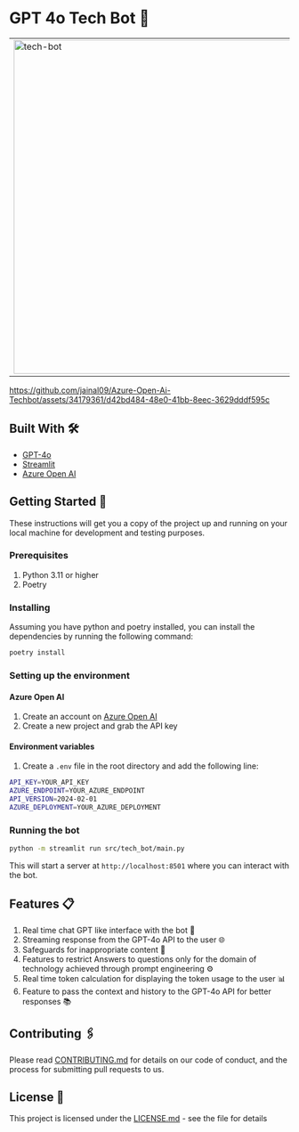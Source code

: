 # GPT 4o Tech Bot 🤖

<table>
  <tr>
    <td>
      <img src="https://github.com/jainal09/Azure-Open-Ai-Techbot/assets/34179361/0b2f194e-f0e8-4c35-bb60-40859a73f3ad" alt="tech-bot" width="600">
    </td>
    <td>
      This is a tech bot that efficiently answers questions related to technology. It is programmed to specialize in answering technological questions, simulating specific use cases of a particular topic. The bot utilizes the GPT-4o API and streamlit for its functionality.
    </td>
  </tr>
</table>


https://github.com/jainal09/Azure-Open-Ai-Techbot/assets/34179361/d42bd484-48e0-41bb-8eec-3629dddf595c


## Built With 🛠️
- [GPT-4o](https://openai.com/index/hello-gpt-4o)
- [Streamlit](https://streamlit.io/)
- [Azure Open AI](https://azure.microsoft.com/en-us/products/ai-services/openai-service)

## Getting Started 🚀

These instructions will get you a copy of the project up and running on your local machine for development and testing purposes.

### Prerequisites

1. Python 3.11 or higher
2. Poetry


### Installing

Assuming you have python and poetry installed, you can install the dependencies by running the following command:

```bash
poetry install
```

### Setting up the environment
#### Azure Open AI
1. Create an account on [Azure Open AI](https://azure.microsoft.com/en-us/products/ai-services/openai-service)
2. Create a new project and grab the API key
   
#### Environment variables
1. Create a `.env` file in the root directory and add the following line:
```bash
API_KEY=YOUR_API_KEY
AZURE_ENDPOINT=YOUR_AZURE_ENDPOINT
API_VERSION=2024-02-01
AZURE_DEPLOYMENT=YOUR_AZURE_DEPLOYMENT
```


### Running the bot
```bash
python -m streamlit run src/tech_bot/main.py
```
This will start a server at `http://localhost:8501` where you can interact with the bot.

## Features 📋
1. Real time chat GPT like interface with the bot 💬
2. Streaming response from the GPT-4o API to the user 🌐
3. Safeguards for inappropriate content 🚫
4. Features to restrict Answers to questions only for the domain of technology achieved through prompt engineering ⚙️
5. Real time token calculation for displaying the token usage to the user 📊
6. Feature to pass the context and history to the GPT-4o API for better responses 📚 



## Contributing 🖇️

Please read [CONTRIBUTING.md](CONTRIBUTING.md) for details on our code of conduct, and the process for submitting pull requests to us.

## License 📄

This project is licensed under the [LICENSE.md](LICENSE.md) - see the file for details
